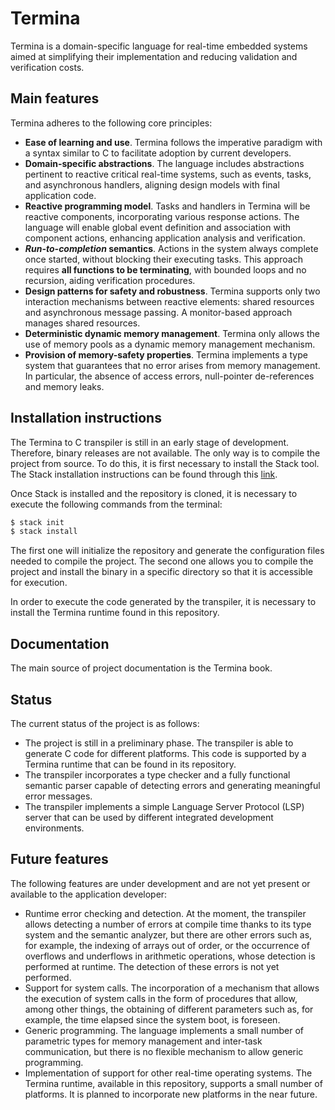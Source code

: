 # Termina

Termina is a domain-specific language for real-time embedded systems aimed at simplifying their implementation and reducing validation and verification costs.

## Main features

Termina adheres to the following core principles:

- **Ease of learning and use**. Termina follows the imperative paradigm with a syntax similar to C to facilitate adoption by current developers.
- **Domain-specific abstractions**. The language includes abstractions pertinent to reactive critical real-time systems, such as events, tasks, and asynchronous handlers, aligning design models with final application code.
- **Reactive programming model**. Tasks and handlers in Termina will be reactive components, incorporating various response actions. The language will enable global event definition and association with component actions, enhancing application analysis and verification.
- **_Run-to-completion_ semantics**. Actions in the system always complete once started, without blocking their executing tasks. This approach requires **all functions to be terminating**, with bounded loops and no recursion, aiding verification procedures.
- **Design patterns for safety and robustness**. Termina supports only two interaction mechanisms between reactive elements: shared resources and asynchronous message passing. A monitor-based approach manages shared resources.
- **Deterministic dynamic memory management**. Termina only allows the use of memory pools as a dynamic memory management mechanism.
- **Provision of memory-safety properties**. Termina implements a type system that guarantees that no error arises from memory management. In particular, the absence of access errors, null-pointer de-references and memory leaks.

## Installation instructions

The Termina to C transpiler is still in an early stage of development. Therefore, binary releases are not available. The only way is to compile the project from source. To do this, it is first necessary to install the Stack tool. The Stack installation instructions can be found through this [link](https://docs.haskellstack.org/en/stable/install_and_upgrade/).

Once Stack is installed and the repository is cloned, it is necessary to execute the following commands from the terminal:

```bash
$ stack init
$ stack install
```

The first one will initialize the repository and generate the configuration files needed to compile the project. The second one allows you to compile the project and install the binary in a specific directory so that it is accessible for execution.

In order to execute the code generated by the transpiler, it is necessary to install the Termina runtime found in this repository.

## Documentation

The main source of project documentation is the Termina book.

## Status

The current status of the project is as follows:

- The project is still in a preliminary phase. The transpiler is able to generate C code for different platforms. This code is supported by a Termina runtime that can be found in its repository.
- The transpiler incorporates a type checker and a fully functional semantic parser capable of detecting errors and generating meaningful error messages.
- The transpiler implements a simple Language Server Protocol (LSP) server that can be used by different integrated development environments.

## Future features

The following features are under development and are not yet present or available to the application developer:

- Runtime error checking and detection. At the moment, the transpiler allows detecting a number of errors at compile time thanks to its type system and the semantic analyzer, but there are other errors such as, for example, the indexing of arrays out of order, or the occurrence of overflows and underflows in arithmetic operations, whose detection is performed at runtime. The detection of these errors is not yet performed.
- Support for system calls. The incorporation of a mechanism that allows the execution of system calls in the form of procedures that allow, among other things, the obtaining of different parameters such as, for example, the time elapsed since the system boot, is foreseen.
- Generic programming. The language implements a small number of parametric types for memory management and inter-task communication, but there is no flexible mechanism to allow generic programming.
- Implementation of support for other real-time operating systems. The Termina runtime, available in this repository, supports a small number of platforms. It is planned to incorporate new platforms in the near future.

